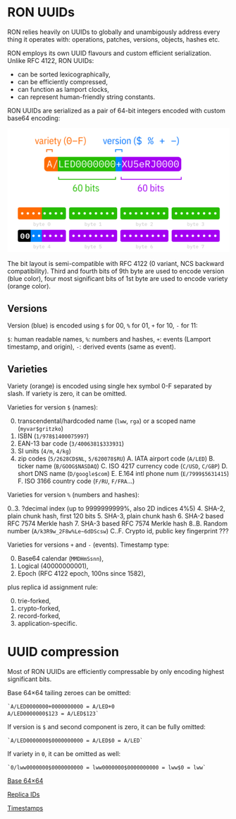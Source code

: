 # RON UUIDs

RON relies heavily on UUIDs to globally and unambigously address every thing it operates with: operations, patches, versions, objects, hashes etc.

RON employs its own UUID flavours and custom efficient serialization. Unlike RFC 4122, RON UUIDs:

- can be sorted lexicographically,
- can be efficiently compressed,
- can function as lamport clocks,
- can represent human-friendly string constants.

RON UUIDs are serialized as a pair of 64-bit integers encoded with custom base64 encoding:

![](uuid-a86d6ad1-064d-4db8-810c-ae4dacd44113.png)

The bit layout is semi-compatible with RFC 4122 (0 variant, NCS backward compatibility). Third and fourth bits of 9th byte are used to encode version (blue color), four most significant bits of 1st byte are used to encode variety (orange color).

## Versions

Version (blue) is encoded using `$` for 00, `%` for 01, `+` for 10, `-` for 11:

`$`: human readable names,
`%`: numbers and hashes,
`+`: events (Lamport timestamp, and origin),
`-`: derived events (same as event).

## Varieties

Variety (orange) is encoded using single hex symbol 0-F separated by slash. If variety is zero, it can be omitted.

Varieties for version `$` (names):

0. transcendental/hardcoded name (`lww`, `rga`) or a scoped name (`myvar$gritzko`)
1. ISBN (`1/978$1400075997`)
3. EAN-13 bar code (`3/4006381$333931`)
4. SI units (`4/m`, `4/kg`)
5. zip codes (`5/2628CD$NL`, `5/620078$RU`)
A. IATA airport code (`A/LED`)
B. ticker name (`B/GOOG$NASDAQ`)
C. ISO 4217 currency code (`C/USD`, `C/GBP`)
D. short DNS name (`D/google$com`)
E. E.164 intl phone num (`E/7999$5631415`)
F. ISO 3166 country code (`F/RU`, `F/FRA`...)

Varieties for version `%` (numbers and hashes):

0..3. ?decimal index (up to 9999999999%, also 2D indices 4%5)
4. SHA-2, plain chunk hash, first 120 bits
5. SHA-3, plain chunk hash
6. SHA-2 based RFC 7574 Merkle hash
7. SHA-3 based RFC 7574 Merkle hash
8..B. Random number (`A/k3R9w_2F8w%Le~6dDScsw`)
C..F. Crypto id, public key fingerprint ???

Varieties for versions `+` and `-` (events). Timestamp type:

0. Base64 calendar (`MMDHmSsnn`),
4. Logical (40000000001),
8. Epoch (RFC 4122 epoch, 100ns since 1582),

plus replica id assignment rule:

0. trie-forked,
1. crypto-forked,
2. record-forked,
3. application-specific.

# UUID compression

Most of RON UUIDs are efficiently compressable by only encoding highest significant bits.

Base 64×64 tailing zeroes can be omitted:

    `A/LED0000000+0000000000 = A/LED+0
    A/LED0000000$123 = A/LED$123`

If version is `$` and second component is zero, it can be fully omitted:

    `A/LED0000000$0000000000 = A/LED$0 = A/LED`

If variety in `0`, it can be omitted as well:

    `0/lww0000000$0000000000 = lww0000000$0000000000 = lww$0 = lww`

[Base 64×64](./Base-64-64-5210cf7e-b983-441c-9893-c9a82f85c062.md)

[Replica IDs](./Replica-IDs-d3efbec3-40d1-4da8-b04e-f9e13fa540e9.md)

[Timestamps](./Timestamps-6fb8272f-67aa-42ed-bd1f-370ab515d8f1.md)